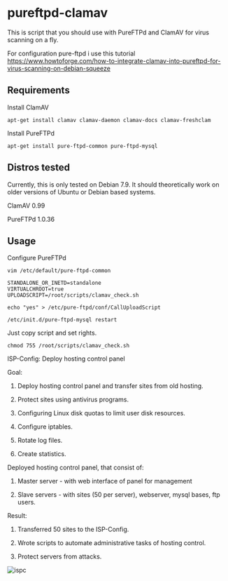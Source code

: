 # pureftpd-clamav
This is script that you should use with PureFTPd and ClamAV for virus scanning on a fly.

For configuration pure-ftpd i use this tutorial https://www.howtoforge.com/how-to-integrate-clamav-into-pureftpd-for-virus-scanning-on-debian-squeeze

Requirements
------------


Install ClamAV
```
apt-get install clamav clamav-daemon clamav-docs clamav-freshclam
```
Install PureFTPd
```
apt-get install pure-ftpd-common pure-ftpd-mysql
```

Distros tested
------------

Currently, this is only tested on Debian 7.9. It should theoretically work on older versions of Ubuntu or Debian based systems.

ClamAV 0.99

PureFTPd 1.0.36

Usage
------------

Configure PureFTPd
```
vim /etc/default/pure-ftpd-common

STANDALONE_OR_INETD=standalone
VIRTUALCHROOT=true
UPLOADSCRIPT=/root/scripts/clamav_check.sh

echo "yes" > /etc/pure-ftpd/conf/CallUploadScript

/etc/init.d/pure-ftpd-mysql restart
```
Just copy script and set rights.
```
chmod 755 /root/scripts/clamav_check.sh
```


ISP-Config: Deploy hosting control panel

Goal:

1) Deploy hosting control panel and transfer sites from old hosting.

2) Protect sites using antivirus programs. 

3) Configuring Linux disk quotas to limit user disk resources. 

4) Configure iptables.

5) Rotate log files.

6) Create statistics.  

Deployed hosting control panel, that consist of:

1) Master server - with web interface of panel for management

2) Slave servers - with sites (50 per server), webserver, mysql bases, ftp users. 

Result:

1) Transferred 50 sites to the ISP-Config.

2) Wrote scripts to automate administrative tasks of hosting control.

3) Protect servers from attacks.

![ispc](https://github.com/msergiy87/pureftpd-clamav/blob/master/ispc.jpg)
